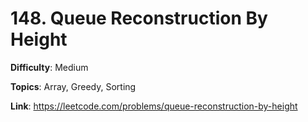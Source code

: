 # 148. Queue Reconstruction By Height

**Difficulty**: Medium

**Topics**: Array, Greedy, Sorting

**Link**: https://leetcode.com/problems/queue-reconstruction-by-height
